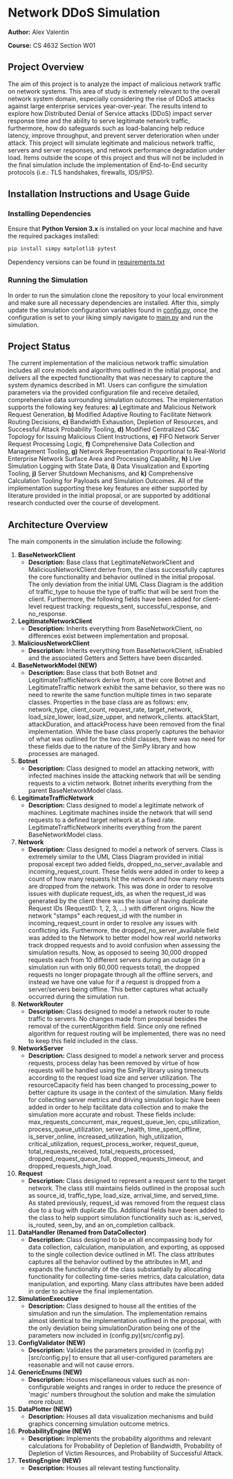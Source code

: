 # Network DDoS Simulation

**Author:** Alex Valentin

**Course:** CS 4632 Section W01

## Project Overview
The aim of this project is to analyze the impact of malicious network traffic on network systems. This area of study is extremely relevant to the overall network system domain, especially considering the rise of DDoS attacks against large enterprise services year-over-year. The results intend to explore how Distributed Denial of Service attacks (DDoS) impact server response time and the ability to serve legitimate network traffic, furthermore, how do safeguards such as load-balancing help reduce latency, improve throughput, and prevent server deterioration when under attack. This project will simulate legitimate and malicious network traffic, servers and server responses, and network performance degradation under load. Items outside the scope of this project and thus will not be included in the final simulation include the implementation of End-to-End security protocols (i.e.: TLS handshakes, firewalls, IDS/IPS).

## Installation Instructions and Usage Guide
### Installing Dependencies
Ensure that **Python Version 3.x** is installed on your local machine and have the required packages installed:

```bash
pip install simpy matplotlib pytest
```

Dependency versions can be found in [requirements.txt](requirements.txt)

### Running the Simulation
In order to run the simulation clone the repository to your local environment and make sure all necessary dependencies are installed. After this, simply update the simulation configuration variables found in [config.py](src/config.py), once the configuration is set to your liking simply navigate to [main.py](src/main.py) and run the simulation.

## Project Status
The current implementation of the malicious network traffic simulation includes all core models and algorithms outlined in the initial proposal, and delivers all the expected functionality that was necessary to capture the system dynamics described in M1. Users can configure the simulation parameters via the provided configuration file and receive detailed, comprehensive data surrounding simulation outcomes. The implementation supports the following key features: **a)** Legitimate and Malicious Network Request Generation, **b)** Modified Adaptive Routing to Facilitate Network Routing Decisions, **c)** Bandwidth Exhaustion, Depletion of Resources, and Successful Attack Probability Tooling, **d)** Modified Centralized C&C Topology for Issuing Malicious Client Instructions, **e)** FIFO Network Server Request Processing Logic, **f)** Comprehensive Data Collection and Management Tooling, **g)** Network Representation Proportional to Real-World Enterprise Network Surface Area and Processing Capability, **h)** Live Simulation Logging with State Data, **i)** Data Visualization and Exporting Tooling, **j)** Server Shutdown Mechanisms, and **k)** Comprehensive Calculation Tooling for Payloads and Simulation Outcomes. All of the implementation supporting these key features are either supported by literature provided in the initial proposal, or are supported by additional research conducted over the course of development.

## Architecture Overview
The main components in the simulation include the following: 

1. **BaseNetworkClient**
   - **Description:** Base class that LegitimateNetworkClient and MaliciousNetworkClient derive from, the class successfully captures the core functionality and behavior outlined in the initial proposal. The only deviation from the initial UML Class Diagram is the addition of traffic_type to house the type of traffic that will be sent from the client. Furthermore, the following fields have been added for client-level request tracking: requests_sent, successful_response, and no_response.
2. **LegitimateNetworkClient**
   - **Description:** Inherits everything from BaseNetworkClient, no differences exist between implementation and proposal.
3. **MaliciousNetworkClient**
   - **Description:** Inherits everything from BaseNetworkClient, isEnabled and the associated Getters and Setters have been discarded.
4. **BaseNetworkModel (NEW)**
   - **Description:** Base class that both Botnet and LegitimateTrafficNetwork derive from, at their core Botnet and LegitimateTraffic network exhibit the same behavior, so there was no need to rewrite the same function multiple times in two separate classes. Properties in the base class are as follows: env, network_type, client_count, request_rate, target_network, load_size_lower, load_size_upper, and network_clients. attackStart, attackDuration, and attackProcess have been removed from the final implementation. While the base class properly captures the behavior of what was outlined for the two child classes, there was no need for these fields due to the nature of the SimPy library and how processes are managed.
5. **Botnet**
   - **Description:** Class designed to model an attacking network, with infected machines inside the attacking network that will be sending requests to a victim network. Botnet inherits everything from the parent BaseNetworkModel class.
6. **LegitimateTrafficNetwork**
   - **Description:** Class designed to model a legitimate network of machines. Legitimate machines inside the network that will send requests to a defined target network at a fixed rate. LegitimateTrafficNetwork inherits everything from the parent BaseNetworkModel class.
7. **Network**
   - **Description:** Class designed to model a network of servers. Class is extremely similar to the UML Class Diagram provided in initial proposal except two added fields, dropped_no_server_available and incoming_request_count. These fields were added in order to keep a count of how many requests hit the network and how many requests are dropped from the network. This was done in order to resolve issues with duplicate request_ids, as when the request_id was generated by the client there was the issue of having duplicate Request IDs (RequestID: 1, 2, 3, ...) with different origins. Now the network "stamps" each request_id with the number in incoming_request_count in order to resolve any issues with conflicting ids. Furthermore, the dropped_no_server_available field was added to the Network to better model how real world networks track dropped requests and to avoid confusion when assessing the simulation results. Now, as opposed to seeing 30,000 dropped requests each from 10 different servers during an outage (in a simulation run with only 60,000 requests total), the dropped requests no longer propagate through all the offline servers, and instead we have one value for if a request is dropped from a server/servers being offline. This better captures what actually occurred during the simulation run.
8. **NetworkRouter**
    - **Description:** Class designed to model a network router to route traffic to servers. No changes made from proposal besides the removal of the currentAlgorithm field. Since only one refined algorithm for request routing will be implemented, there was no need to keep this field included in the class.
9. **NetworkServer**
    - **Description:** Class designed to model a network server and process requests, process delay has been removed by virtue of how requests will be handled using the SimPy library using timeouts according to the request load size and server utilization. The resourceCapacity field has been changed to processing_power to better capture its usage in the context of the simulation. Many fields for collecting server metrics and driving simulation logic have been added in order to help facilitate data collection and to make the simulation more accurate and robust. These fields include: max_requests_concurrent, max_request_queue_len, cpu_utilization, process_queue_utilization, server_health, time_spent_offline, is_server_online, increased_utilization, high_utilization, critical_utilization, request_process_worker, request_queue, total_requests_received, total_requests_processed, dropped_request_queue_full, dropped_requests_timeout, and dropped_requests_high_load.
10. **Request**
    - **Description:** Class designed to represent a request sent to the target network. The class still maintains fields outlined in the proposal such as source_id, traffic_type, load_size, arrival_time, and served_time. As stated previously, request_id was removed from the request class due to a bug with duplicate IDs. Additional fields have been added to the class to help support simulation functionality such as: is_served, is_routed, seen_by, and an on_completion callback.
11. **DataHandler (Renamed from DataCollector)**
    - **Description:** Class designed to be an all encompassing body for data collection, calculation, manipulation, and exporting, as opposed to the single collection device outlined in M1. The class attributes captures all the behavior outlined by the attributes in M1, and expands the functionality of the class substantially by allocating functionality for collecting time-series metrics, data calculation, data manipulation, and exporting. Many class attributes have been added in order to achieve the final implementation. 
12. **SimulationExecutive**
    - **Description:** Class designed to house all the entities of the simulation and run the simulation. The implementation remains almost identical to the implementation outlined in the proposal, with the only deviation being simulationDuration being one of the parameters now included in (config.py)[src/config.py].
13. **ConfigValidator (NEW)**
    - **Description:** Validates the parameters provided in (config.py)[src/config.py] to ensure that all user-configured parameters are reasonable and will not cause errors.
14. **GenericEnums (NEW)**
    - **Description:** Houses miscellaneous values such as non-configurable weights and ranges in order to reduce the presence of 'magic' numbers throughout the solution and make the simulation more robust. 
15. **DataPlotter (NEW)**
    - **Description:** Houses all data visualization mechanisms and build graphics concerning simulation outcome metrics.
16. **ProbabilityEngine (NEW)**
    - **Description:** Implements the probability algorithms and relevant calculations for Probability of Depletion of Bandwidth, Probability of Depletion of Victim Resources, and Probability of Successful Attack.
17. **TestingEngine (NEW)**
    - **Description:** Houses all relevant testing functionality. 
